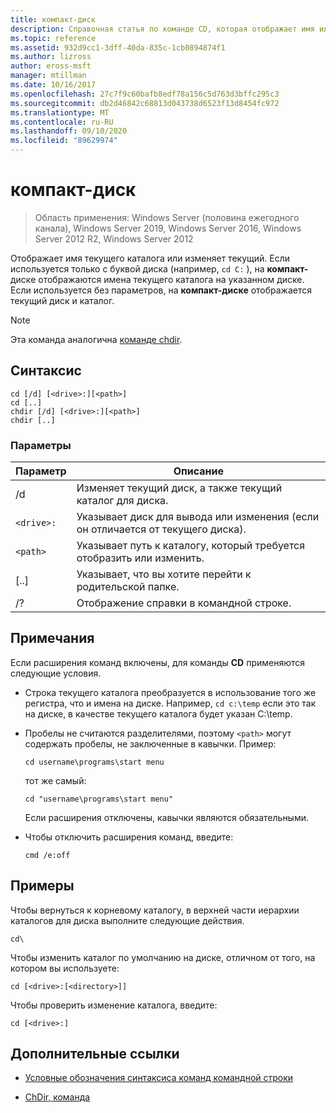 ```yaml
---
title: компакт-диск
description: Справочная статья по команде CD, которая отображает имя или изменяет текущий каталог.
ms.topic: reference
ms.assetid: 932d9cc1-3dff-40da-835c-1cb0894874f1
ms.author: lizross
author: eross-msft
manager: mtillman
ms.date: 10/16/2017
ms.openlocfilehash: 27c7f9c60bafb8edf78a156c5d763d3bffc295c3
ms.sourcegitcommit: db2d46842c68813d043738d6523f13d8454fc972
ms.translationtype: MT
ms.contentlocale: ru-RU
ms.lasthandoff: 09/10/2020
ms.locfileid: "89629974"
---
```

# <a name="cd"></a>компакт-диск

> Область применения: Windows Server (половина ежегодного канала), Windows Server 2019, Windows Server 2016, Windows Server 2012 R2, Windows Server 2012

Отображает имя текущего каталога или изменяет текущий. Если используется только с буквой диска (например, `cd C:` ), на **компакт-** диске отображаются имена текущего каталога на указанном диске. Если используется без параметров, на **компакт-диске** отображается текущий диск и каталог.

> [!NOTE]
> Эта команда аналогична [команде chdir](chdir.md).

## <a name="syntax"></a>Синтаксис

```
cd [/d] [<drive>:][<path>]
cd [..]
chdir [/d] [<drive>:][<path>]
chdir [..]
```

### <a name="parameters"></a>Параметры

| Параметр | Описание |
| --------- | ----------- |
| /d | Изменяет текущий диск, а также текущий каталог для диска. |
| `<drive>:` | Указывает диск для вывода или изменения (если он отличается от текущего диска). |
| `<path>` | Указывает путь к каталогу, который требуется отобразить или изменить. |
| [..] | Указывает, что вы хотите перейти к родительской папке. |
| /? | Отображение справки в командной строке. |

## <a name="remarks"></a>Примечания

Если расширения команд включены, для команды **CD** применяются следующие условия.

- Строка текущего каталога преобразуется в использование того же регистра, что и имена на диске. Например, `cd c:\temp` если это так на диске, в качестве текущего каталога будет указан C:\temp.

- Пробелы не считаются разделителями, поэтому `<path>` могут содержать пробелы, не заключенные в кавычки. Пример:

  ```
  cd username\programs\start menu
  ```

  тот же самый:

  ```
  cd "username\programs\start menu"
  ```

  Если расширения отключены, кавычки являются обязательными.

- Чтобы отключить расширения команд, введите:

  ```
  cmd /e:off
  ```

## <a name="examples"></a>Примеры

Чтобы вернуться к корневому каталогу, в верхней части иерархии каталогов для диска выполните следующие действия.

```
cd\
```

Чтобы изменить каталог по умолчанию на диске, отличном от того, на котором вы используете:

```
cd [<drive>:[<directory>]]
```

Чтобы проверить изменение каталога, введите:

```
cd [<drive>:]
```

## <a name="additional-references"></a>Дополнительные ссылки

- [Условные обозначения синтаксиса команд командной строки](command-line-syntax-key.md)

- [ChDir, команда](chdir.md)
